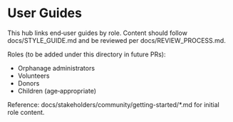 # User Guides

This hub links end‑user guides by role. Content should follow docs/STYLE_GUIDE.md and be reviewed per docs/REVIEW_PROCESS.md.

Roles (to be added under this directory in future PRs):
- Orphanage administrators
- Volunteers
- Donors
- Children (age‑appropriate)

Reference: docs/stakeholders/community/getting-started/*.md for initial role content.
